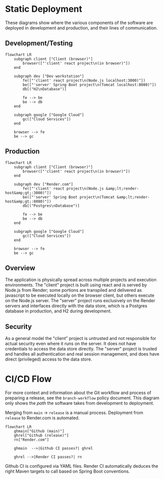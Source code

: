 # Static Deployment

These diagrams show where the various components of the software are deployed in development and production, and their lines of communication.

## Development/Testing

```mermaid
flowchart LR
    subgraph client ["Client (browser)"]
        browser(["'client' react project\n(in browser)"])
    end

    subgraph dev ["Dev workstation"]
        fe(["'client' react project\n(Node.js localhost:3000)"])
        be(["'server' Spring Boot project\n(Tomcat localhost:8080)"])
        db[("H2\nDatabase")]

        fe --> be
        be --> db
    end

    subgraph google ["Google Cloud"]
        gc(["Cloud Services"])
    end
    
    browser --> fe
    be --> gc
```

## Production

```mermaid
flowchart LR
    subgraph client ["Client (browser)"]
        browser(["'client' react project\n(in browser)"])
    end

    subgraph dev ["Render.com"]
        fe(["'client' react project\n(Node.js &amp;lt;render-host&amp;gt;:3000)"])
        be(["'server' Spring Boot project\n(Tomcat &amp;lt;render-host&amp;gt;:8080)"])
        db[("Postgres\nDatabase")]

        fe --> be
        be --> db
    end

    subgraph google ["Google Cloud"]
        gc(["Cloud Services"])
    end
    
    browser --> fe
    be --> gc
```

## Overview

The application is physically spread across multiple projects and execution environments. The "client" project is built using react and is served by Node.js from Render; some portions are transpiled and delivered as javascript to be executed locally on the browser client, but others execute on the Node.js server. The "server" project runs exclusively on the Render servers and interfaces directly with the data store, which is a Postgres database in production, and H2 during development.

## Security

As a general model the "client" project is untrusted and not responsible for actual security even where it runs on the server. It does not have credentials to access the data store directly. The "server" project is trusted and handles all authentication and real session management, and does have direct (privileged) access to the data store.

# CI/CD Flow

For more context and information about the Git workflow and process of preparing a release, see the `branch-workflow` policy document. This diagram only shows the *path* the software takes from development to deployment.

Merging from `main` -> `release` is a manual process. Deployment from `release` to Render.com is automated.

```mermaid
flowchart LR
    ghmain["Github (main)"]
    ghrel["Github (release)"]
    rn["Render.com"]

    ghmain  -->|Github CI passes?| ghrel

    ghrel -->|Render CI passes?| rn
```

Github CI is configured via YAML files. Render CI automatically deduces the right Maven targets to call based on Spring Boot conventions.

